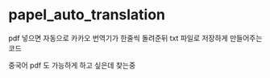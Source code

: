 # papel_auto_translation

pdf 넣으면 자동으로 카카오 번역기가 한줄씩 돌려준뒤 txt 파일로 저장하게 만들어주는 코드

중국어 pdf 도 가능하게 하고 싶은데 찾는중
